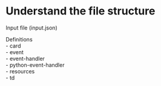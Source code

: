 # Understand the file structure

Input file (input.json)

Definitions\
\- card\
\- event\
\- event-handler\
\- python-event-handler\
\- resources\
\- td



